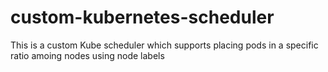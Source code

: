 # custom-kubernetes-scheduler
This is a custom Kube scheduler which supports placing pods in a specific ratio amoing nodes using node labels
